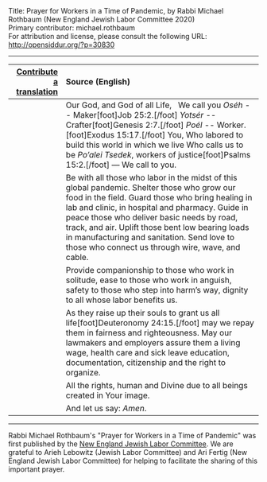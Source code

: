<html>
<head></head>
<body>
Title: Prayer for Workers in a Time of Pandemic, by Rabbi Michael Rothbaum (New England Jewish Labor Committee 2020)<br />
Primary contributor: michael.rothbaum<br />
For attribution and license, please consult the following URL: <a href="http://opensiddur.org/?p=30830">http://opensiddur.org/?p=30830</a>
<p />
<hr />

<table style="margin-left: auto;margin-right: auto;" class="draggable">
<thead><tr><th id="x" style="text-align: right;"><a href="/contribute/upload/">Contribute a translation</a></th><th style="text-align: left;">Source (English)</th></tr></thead>
<tbody>
<tr><td style="vertical-align:top;">
<div class="liturgy"><span lang="he">

</span></div></td>
 
<td style="vertical-align:top;">
<div class="english">
Our God, and God of all Life,
&nbsp;
We call you <em>Oséh</em> -- Maker[foot]Job 25:2.[/foot]
<em>Yotsér</em> -- Crafter[foot]Genesis 2:7.[/foot]
<em>Poél</em> -- Worker.[foot]Exodus 15:17.[/foot]
You, Who labored to build this world in which we live
Who calls us to be <em>Po’alei Tsedek</em>, workers of justice[foot]Psalms 15:2.[/foot] —
We call to you.
</div></td></tr>


<tr><td style="vertical-align:top;">
<div class="liturgy"><span lang="he">

</span></div></td>
 
<td style="vertical-align:top;">
<div class="english">
Be with all those who labor in the midst of this global pandemic.
Shelter those who grow our food in the field.
Guard those who bring healing in lab and clinic, in hospital and pharmacy.
Guide in peace those who deliver basic needs by road, track, and air.
Uplift those bent low bearing loads in manufacturing and sanitation.
Send love to those who connect us through wire, wave, and cable.
</div></td></tr>


<tr><td style="vertical-align:top;">
<div class="liturgy"><span lang="he">

</span></div></td>
 
<td style="vertical-align:top;">
<div class="english">
Provide companionship to those who work in solitude,
ease to those who work in anguish,
safety to those who step into harm’s way,
dignity to all whose labor benefits us.
</div></td></tr>


<tr><td style="vertical-align:top;">
<div class="liturgy"><span lang="he">

</span></div></td>
 
<td style="vertical-align:top;">
<div class="english">
As they raise up their souls to grant us all life[foot]Deuteronomy 24:15.[/foot]
may we repay them in fairness and righteousness.
May our lawmakers and employers assure them a living wage,
health care and sick leave 
education, documentation, citizenship
and the right to organize.
</div></td></tr>


<tr><td style="vertical-align:top;">
<div class="liturgy"><span lang="he">

</span></div></td>
 
<td style="vertical-align:top;">
<div class="english">
All the rights,
human and Divine
due to all beings
created in Your image.
</div></td></tr>


<tr><td style="vertical-align:top;">
<div class="liturgy"><span lang="he">

</span></div></td>
 
<td style="vertical-align:top;">
<div class="english">
And let us say: 
<em>Amen</em>.
</div></td></tr>
</tbody></table>

<hr />

Rabbi Michael Rothbaum's "Prayer for Workers in a Time of Pandemic" was first published by the <a href="https://www.newenglandjewishlabor.org/news/prayerforworkers">New England Jewish Labor Committee</a>. We are grateful to Arieh Lebowitz (Jewish Labor Committee) and Ari Fertig (New England Jewish Labor Committee) for helping to facilitate the sharing of this important prayer.

&nbsp;
</body>
</html>